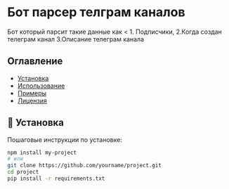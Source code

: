 # Бот парсер телграм каналов 

Бот который парсит такие данные как <  1. Подписчики,     2.Когда создан телеграм канал     3.Описание телеграм канала

## Оглавление
- [Установка](#установка)
- [Использование](#использование)
- [Примеры](#примеры)
- [Лицензия](#лицензия)

## 🚀 Установка

Пошаговые инструкции по установке:
```bash
npm install my-project
# или
git clone https://github.com/yourname/project.git
cd project
pip install -r requirements.txt
